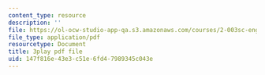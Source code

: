 ```yaml
---
content_type: resource
description: ''
file: https://ol-ocw-studio-app-qa.s3.amazonaws.com/courses/2-003sc-engineering-dynamics-fall-2011/147f816e43e3c51e6fd47989345c043e_zNCBDrnT05E.pdf
file_type: application/pdf
resourcetype: Document
title: 3play pdf file
uid: 147f816e-43e3-c51e-6fd4-7989345c043e
---
```

